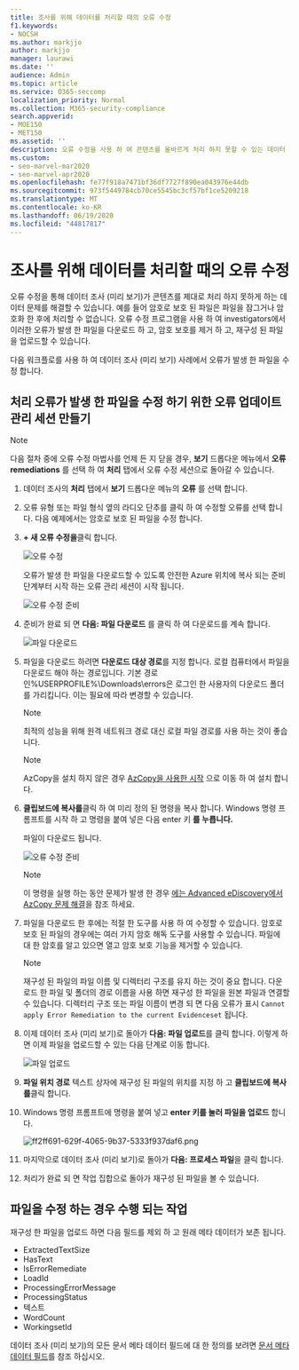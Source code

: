 ```yaml
---
title: 조사를 위해 데이터를 처리할 때의 오류 수정
f1.keywords:
- NOCSH
ms.author: markjjo
author: markjjo
manager: laurawi
ms.date: ''
audience: Admin
ms.topic: article
ms.service: O365-seccomp
localization_priority: Normal
ms.collection: M365-security-compliance
search.appverid:
- MOE150
- MET150
ms.assetid: ''
description: 오류 수정을 사용 하 여 콘텐츠를 올바르게 처리 하지 못할 수 있는 데이터 조사 (미리 보기)의 데이터 문제를 해결 하는 방법을 알아봅니다.
ms.custom:
- seo-marvel-mar2020
- seo-marvel-apr2020
ms.openlocfilehash: fe77f918a7471bf36df7727f890ea043976e44db
ms.sourcegitcommit: 973f5449784cb70ce5545bc3cf57bf1ce5209218
ms.translationtype: MT
ms.contentlocale: ko-KR
ms.lasthandoff: 06/19/2020
ms.locfileid: "44817817"
---
```

# <a name="error-remediation-when-processing-data-for-an-investigation"></a>조사를 위해 데이터를 처리할 때의 오류 수정

오류 수정을 통해 데이터 조사 (미리 보기)가 콘텐츠를 제대로 처리 하지 못하게 하는 데이터 문제를 해결할 수 있습니다. 예를 들어 암호로 보호 된 파일은 파일을 잠그거나 암호화 한 후에 처리할 수 없습니다. 오류 수정 프로그램을 사용 하 여 investigators에서 이러한 오류가 발생 한 파일을 다운로드 하 고, 암호 보호를 제거 하 고, 재구성 된 파일을 업로드할 수 있습니다.

다음 워크플로를 사용 하 여 데이터 조사 (미리 보기) 사례에서 오류가 발생 한 파일을 수정 합니다.

## <a name="creating-an-error-remediation-session-to-remediate-files-with-processing-errors"></a>처리 오류가 발생 한 파일을 수정 하기 위한 오류 업데이트 관리 세션 만들기

>[!NOTE]
>다음 절차 중에 오류 수정 마법사를 언제 든 지 닫을 경우, **보기** 드롭다운 메뉴에서 **오류 remediations** 를 선택 하 여 **처리** 탭에서 오류 수정 세션으로 돌아갈 수 있습니다.

1. 데이터 조사의 **처리** 탭에서 **보기** 드롭다운 메뉴의 **오류** 를 선택 합니다.

2. 오류 유형 또는 파일 형식 옆의 라디오 단추를 클릭 하 여 수정할 오류를 선택 합니다.  다음 예제에서는 암호로 보호 된 파일을 수정 합니다.

3. **+ 새 오류 수정을**클릭 합니다.

    ![오류 수정](../media/8c2faf1a-834b-44fc-b418-6a18aed8b81a.png)

    오류가 발생 한 파일을 다운로드할 수 있도록 안전한 Azure 위치에 복사 되는 준비 단계부터 시작 하는 오류 관리 세션이 시작 됩니다.

    ![오류 수정 준비](../media/390572ec-7012-47c4-a6b6-4cbb5649e8a8.png)

4. 준비가 완료 되 면 **다음: 파일 다운로드** 를 클릭 하 여 다운로드를 계속 합니다.

    ![파일 다운로드](../media/6ac04b09-8e13-414a-9e24-7c75ba586363.png)

5. 파일을 다운로드 하려면 **다운로드 대상 경로**를 지정 합니다. 로컬 컴퓨터에서 파일을 다운로드 해야 하는 경로입니다.  기본 경로인%USERPROFILE%\Downloads\errors은 로그인 한 사용자의 다운로드 폴더를 가리킵니다. 이는 필요에 따라 변경할 수 있습니다.

    >[!NOTE]
    >최적의 성능을 위해 원격 네트워크 경로 대신 로컬 파일 경로를 사용 하는 것이 좋습니다.

    > [!NOTE]
    > AzCopy을 설치 하지 않은 경우 [AzCopy을 사용한 시작](https://docs.microsoft.com/azure/storage/common/storage-use-azcopy) 으로 이동 하 여 설치 합니다.

6. **클립보드에 복사를**클릭 하 여 미리 정의 된 명령을 복사 합니다. Windows 명령 프롬프트를 시작 하 고 명령을 붙여 넣은 다음 enter 키 **를 누릅니다.**  

    파일이 다운로드 됩니다.

    ![오류 수정 준비](../media/f364ab4d-31c5-4375-b69f-650f694a2f69.png)

    > [!NOTE]
    > 이 명령을 실행 하는 동안 문제가 발생 한 경우 [에는 Advanced eDiscovery에서 AzCopy 문제 해결](troubleshooting-azcopy.md)을 참조 하세요.

7. 파일을 다운로드 한 후에는 적절 한 도구를 사용 하 여 수정할 수 있습니다. 암호로 보호 된 파일의 경우에는 여러 가지 암호 해독 도구를 사용할 수 있습니다. 파일에 대 한 암호를 알고 있으면 열고 암호 보호 기능을 제거할 수 있습니다.
    
   > [!NOTE]
    > 재구성 된 파일의 파일 이름 및 디렉터리 구조를 유지 하는 것이 중요 합니다. 다운로드 한 파일 및 폴더의 경로 이름을 사용 하면 재구성 한 파일을 원본 파일과 연결할 수 있습니다.  디렉터리 구조 또는 파일 이름이 변경 되 면 다음 오류가 표시 `Cannot apply Error Remediation to the current Evidenceset` 됩니다.

8. 이제 데이터 조사 (미리 보기)로 돌아가 **다음: 파일 업로드**를 클릭 합니다.  이렇게 하면 이제 파일을 업로드할 수 있는 다음 단계로 이동 합니다.

    ![파일 업로드](../media/af3d8617-1bab-4ecd-8de0-22e53acba240.png)

9. **파일 위치 경로** 텍스트 상자에 재구성 된 파일의 위치를 지정 하 고 **클립보드에 복사를**클릭 합니다.

10. Windows 명령 프롬프트에 명령을 붙여 넣고 **enter 키를 눌러 파일을 업로드** 합니다.

    ![ff2ff691-629f-4065-9b37-5333f937daf6.png](../media/ff2ff691-629f-4065-9b37-5333f937daf6.png)

11. 마지막으로 데이터 조사 (미리 보기)로 돌아가 **다음: 프로세스 파일**을 클릭 합니다.

12. 처리가 완료 되 면  작업 집합으로 돌아가 재구성 된 파일을 볼 수 있습니다.

## <a name="what-happens-when-files-are-remediated"></a>파일을 수정 하는 경우 수행 되는 작업

재구성 한 파일을 업로드 하면 다음 필드를 제외 하 고 원래 메타 데이터가 보존 됩니다. 

- ExtractedTextSize
- HasText
- IsErrorRemediate
- LoadId
- ProcessingErrorMessage
- ProcessingStatus
- 텍스트
- WordCount
- WorkingsetId

데이터 조사 (미리 보기)의 모든 문서 메타 데이터 필드에 대 한 정의를 보려면 [문서 메타 데이터 필드](document-metadata-fields.md)를 참조 하십시오.
